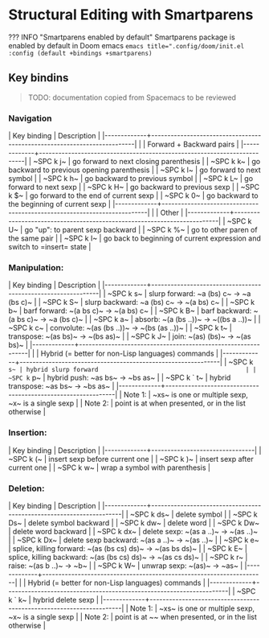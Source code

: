 # Structural Editing with Smartparens


??? INFO "Smartparens enabled by default"
    Smartparens package is enabled by default in Doom emacs
    ```emacs title=".config/doom/init.el
    :config
    (default +bindings +smartparens)
    ```


## Key bindins

> TODO: documentation copied from Spacemacs to be reviewed


### Navigation

| Key binding | Description                                                             |
|-------------+-------------------------------------------------------------------------|
|             | Forward + Backward pairs                                                |
|-------------+-------------------------------------------------------------------------|
| ~SPC k j~   | go forward to next closing parenthesis                                  |
| ~SPC k k~   | go backward to previous opening parenthesis                             |
| ~SPC k l~   | go forward to next symbol                                               |
| ~SPC k h~   | go backward to previous symbol                                          |
| ~SPC k L~   | go forward to next sexp                                                 |
| ~SPC k H~   | go backward to previous sexp                                            |
| ~SPC k $~   | go forward to the end of current sexp                                   |
| ~SPC k 0~   | go backward to the beginning of current sexp                            |
|-------------+-------------------------------------------------------------------------|
|             | Other                                                                   |
|-------------+-------------------------------------------------------------------------|
| ~SPC k U~   | go "up": to parent sexp backward                                        |
| ~SPC k %~   | go to other paren of the same pair                                      |
| ~SPC k I~   | go back to beginning of current expression and switch to =insert= state |

### Manipulation:

| Key binding | Description                                                  |
|-------------+--------------------------------------------------------------|
| ~SPC k s~   | slurp forward: ~a (bs) c~ -> ~a (bs c)~                      |
| ~SPC k S~   | slurp backward: ~a (bs) c~ -> ~(a bs) c~                     |
| ~SPC k b~   | barf forward: ~(a bs c)~ -> ~(a bs) c~                       |
| ~SPC k B~   | barf backward: ~(a bs c)~ -> ~a (bs c)~                      |
| ~SPC k a~   | absorb: ~(a (bs <point> ..))~ -> ~((bs a <point> ..))~       |
| ~SPC k c~   | convolute: ~(as (bs <point> ..))~ -> ~(bs (as <point> ..))~  |
| ~SPC k t~   | transpose: ~(as <point> bs)~ -> ~(bs <point> as)~            |
| ~SPC k J~   | join: ~(as) <point> (bs)~ -> ~(as <point> bs)~               |
|-------------+--------------------------------------------------------------|
|             | Hybrid (= better for non-Lisp languages) commands            |
|-------------+--------------------------------------------------------------|
| ~SPC k ` s~ | hybrid slurp forward                                         |
| ~SPC k ` p~ | hybrid push: ~<point>as bs~ -> ~<point>bs as~                |
| ~SPC k ` t~ | hybrid transpose: ~as <point> bs~ -> ~bs <point> as~         |
|-------------+--------------------------------------------------------------|
| Note 1:     | ~xs~ is one or multiple sexp, ~x~ is a single sexp           |
| Note 2:     | point is at <point> when presented, or in the list otherwise |

### Insertion:

| Key binding | Description                    |
|-------------+--------------------------------|
| ~SPC k (~   | insert sexp before current one |
| ~SPC k )~   | insert sexp after current one  |
| ~SPC k w~   | wrap a symbol with parenthesis |

### Deletion:

| Key binding | Description                                                         |
|-------------+---------------------------------------------------------------------|
| ~SPC k ds~  | delete symbol                                                       |
| ~SPC k Ds~  | delete symbol backward                                              |
| ~SPC k dw~  | delete word                                                         |
| ~SPC k Dw~  | delete word backward                                                |
| ~SPC k dx~  | delete sexp: ~(as <point> a ..)~ -> ~(as <point> ..)~               |
| ~SPC k Dx~  | delete sexp backward: ~(as a <point> ..)~ -> ~(as <point> ..)~      |
| ~SPC k e~   | splice, killing forward: ~(as (bs <point> cs) ds)~ -> ~(as bs ds)~  |
| ~SPC k E~   | splice, killing backward: ~(as (bs <point> cs) ds)~ -> ~(as cs ds)~ |
| ~SPC k r~   | raise: ~(as <point> b ..)~ -> ~<point>b~                            |
| ~SPC k W~   | unwrap sexp: ~(as)~ -> ~as~                                         |
|-------------+---------------------------------------------------------------------|
|             | Hybrid (= better for non-Lisp languages) commands                   |
|-------------+---------------------------------------------------------------------|
| ~SPC k ` k~ | hybrid delete sexp                                                  |
|-------------+---------------------------------------------------------------------|
| Note 1:     | ~xs~ is one or multiple sexp, ~x~ is a single sexp                  |
| Note 2:     | point is at ~<point>~ when presented, or in the list otherwise      |
